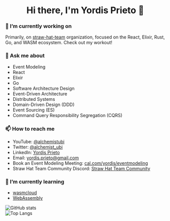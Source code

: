 <h1 align="center">Hi there, I'm Yordis Prieto 👋</h1>


### 🔭 I’m currently working on

Primarily, on [straw-hat-team](https://github.com/straw-hat-team) organization, focused on the React, Elixir, Rust, Go, and WASM ecosystem. Check out my workout!

### 💬 Ask me about

- Event Modeling
- React
- Elixir
- Go
- Software Architecture Design
- Event-Driven Architecture
- Distributed Systems
- Domain-Driven Design (DDD)
- Event Sourcing (ES)
- Command Query Responsibility Segregation (CQRS)
 
### 📫 How to reach me

- YouTube: [@alchemistubi](https://www.youtube.com/@alchemistubi)
- Twitter: [@alchemist_ubi](https://twitter.com/alchemist_ubi)
- LinkedIn: [Yordis Prieto](https://www.linkedin.com/in/yordisprieto/)
- Email: yordis.prieto@gmail.com
- Book an Event Modeling Meeting: [cal.com/yordis/eventmodeling](https://cal.com/yordis/eventmodeling)
- Straw Hat Team Community Discord: [Straw Hat Team Community](https://discord.gg/5WURzBb)

### 🌱 I’m currently learning

- [wasmcloud](https://wasmcloud.com/)
- [WebAssembly](https://webassembly.org/)

![GitHub stats](https://github-readme-stats.vercel.app/api?username=yordis&show_icons=true&theme=transparent)
<br/>
![Top Langs](https://github-readme-stats.vercel.app/api/top-langs/?username=yordis&show_icons=true&theme=transparent&layout=compact)

<!--
**yordis/yordis** is a ✨ _special_ ✨ repository because its `README.md` (this file) appears on your GitHub profile.

Here are some ideas to get you started:

- 🔭 I’m currently working on ...
- 🌱 I’m currently learning ...
- 👯 I’m looking to collaborate on ...
- 🤔 I’m looking for help with ...
- ⚡ Fun fact: ...
-->
